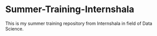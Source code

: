 # Summer-Training-Internshala
This is my summer training repository from Internshala in field of Data Science.
